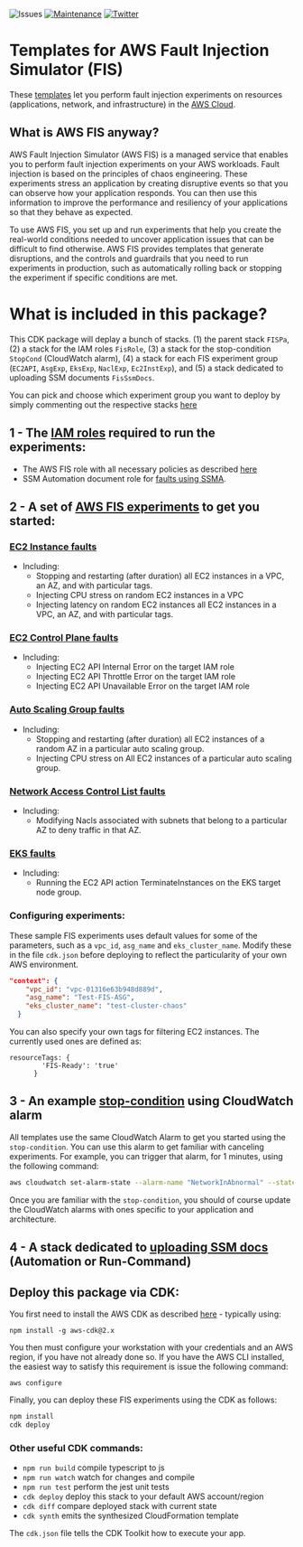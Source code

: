 ![Issues](https://img.shields.io/github/issues/adhorn/aws-fis-templates-cdk)
[![Maintenance](https://img.shields.io/badge/Maintained%3F-yes-green.svg)](https://gitHub.com/adhorn/aws-fis-templates-cdk/graphs/commit-activity)
[![Twitter](https://img.shields.io/twitter/url/https/github.com/adhorn/aws-fis-experiment-templates?style=social)](https://twitter.com/intent/tweet?text=Wow:&url=https%3A%2F%2Fgithub.com%2Fadhorn%2Faws-fis-templates-cdk)

# Templates for AWS Fault Injection Simulator (FIS) 

These [templates](https://docs.aws.amazon.com/fis/latest/userguide/experiment-templates.html) let you perform fault injection experiments on resources (applications, network, and infrastructure) in the [AWS Cloud](https://aws.amazon.com).

## What is AWS FIS anyway?

AWS Fault Injection Simulator (AWS FIS) is a managed service that enables you to perform fault injection experiments on your AWS workloads. Fault injection is based on the principles of chaos engineering. These experiments stress an application by creating disruptive events so that you can observe how your application responds. You can then use this information to improve the performance and resiliency of your applications so that they behave as expected.

To use AWS FIS, you set up and run experiments that help you create the real-world conditions needed to uncover application issues that can be difficult to find otherwise. AWS FIS provides templates that generate disruptions, and the controls and guardrails that you need to run experiments in production, such as automatically rolling back or stopping the experiment if specific conditions are met. 


# What is included in this package?

This CDK package will deplay a bunch of stacks.
(1) the parent stack `FISPa`, (2) a stack for the IAM roles `FisRole`, (3) a stack for the stop-condition `StopCond` (CloudWatch alarm), (4) a stack for each FIS experiment group (`EC2API`, `AsgExp`, `EksExp`, `NaclExp`, `Ec2InstExp`), and (5) a stack dedicated to uploading SSM documents `FisSsmDocs`.

You can pick and choose which experiment group you want to deploy by simply commenting out the respective stacks [here](https://github.com/adhorn/aws-fis-templates-cdk/tree/main/lib/parent-stack-ts)

## 1 - The [IAM roles](https://github.com/adhorn/aws-fis-templates-cdk/tree/main/lib/fis-role) required to run the experiments:
- The AWS FIS role with all necessary policies as described [here](https://docs.aws.amazon.com/fis/latest/userguide/getting-started-iam-service-role.html)
- SSM Automation document role for [faults using SSMA](https://github.com/adhorn/aws-fis-templates-cdk/tree/main/documents).

## 2 - A set of [AWS FIS experiments](https://github.com/adhorn/aws-fis-templates-cdk/tree/main/lib/fis-experiments) to get you started: 

###  [EC2 Instance faults](https://github.com/adhorn/aws-fis-templates-cdk/tree/main/lib/fis-experiments/ec2-instance-faults)
- Including:
    - Stopping and restarting (after duration) all EC2 instances in a VPC, an AZ, and with particular tags.
    - Injecting CPU stress on random EC2 instances in a VPC
    - Injecting latency on random EC2 instances all EC2 instances in a VPC, an AZ, and with particular tags.

### [EC2 Control Plane faults](https://github.com/adhorn/aws-fis-templates-cdk/tree/main/lib/fis-experiments/ec2-control-plane-faults)
- Including:
    - Injecting EC2 API Internal Error on the target IAM role
    - Injecting EC2 API Throttle Error on the target IAM role
    - Injecting EC2 API Unavailable Error on the target IAM role

### [Auto Scaling Group faults](https://github.com/adhorn/aws-fis-templates-cdk/tree/main/lib/fis-experiments/asg-faults)
- Including:
    - Stopping and restarting (after duration) all EC2 instances of a random AZ in a particular auto scaling group.
    - Injecting CPU stress on All EC2 instances of a particular auto scaling group.

### [Network Access Control List faults](https://github.com/adhorn/aws-fis-templates-cdk/tree/main/lib/fis-experiments/nacl-faults)
- Including:
    - Modifying Nacls associated with subnets that belong to a particular AZ to deny traffic in that AZ.

### [EKS faults](https://github.com/adhorn/aws-fis-templates-cdk/tree/main/lib/fis-experiments/eks-faults)
- Including:
    - Running the EC2 API action TerminateInstances on the EKS target node group. 


### Configuring experiments:
These sample FIS experiments uses default values for some of the parameters, such as a `vpc_id`, `asg_name` and `eks_cluster_name`. 
Modify these in the file `cdk.json` before deploying to reflect the particularity of your own AWS environment.

```json  
"context": {
    "vpc_id": "vpc-01316e63b948d889d",
    "asg_name": "Test-FIS-ASG",
    "eks_cluster_name": "test-cluster-chaos"
  }
```

You can also specify your own tags for filtering EC2 instances. The currently used ones are defined as:
```
resourceTags: {
        'FIS-Ready': 'true'
      }
```

## 3 - An example [stop-condition](https://github.com/adhorn/aws-fis-templates-cdk/tree/main/lib/fis-stop-condition) using CloudWatch alarm

All templates use the same CloudWatch Alarm to get you started using the `stop-condition`. You can use this alarm to get familiar with canceling experiments. For example, you can trigger that alarm, for 1 minutes, using the following command:

```bash
aws cloudwatch set-alarm-state --alarm-name "NetworkInAbnormal" --state-value "ALARM" --state-reason "testing FIS"
```

Once you are familiar with the `stop-condition`, you should of course update the CloudWatch alarms with ones specific to your application and architecture.

## 4 - A stack dedicated to [uploading SSM docs](https://github.com/adhorn/aws-fis-templates-cdk/tree/main/lib/fis-upload-ssm-docs) (Automation or Run-Command)




## Deploy this package via CDK:

You first need to install the AWS CDK as described [here](https://docs.aws.amazon.com/cdk/latest/guide/getting_started.html) - typically using:

```
npm install -g aws-cdk@2.x
```

You then must configure your workstation with your credentials and an AWS region, if you have not already done so. If you have the AWS CLI installed, the easiest way to satisfy this requirement is issue the following command:

```
aws configure
```
Finally, you can deploy these FIS experiments using the CDK as follows:

```bash
npm install
cdk deploy
```

### Other useful CDK commands:

 * `npm run build`   compile typescript to js
 * `npm run watch`   watch for changes and compile
 * `npm run test`    perform the jest unit tests
 * `cdk deploy`      deploy this stack to your default AWS account/region
 * `cdk diff`        compare deployed stack with current state
 * `cdk synth`       emits the synthesized CloudFormation template

The `cdk.json` file tells the CDK Toolkit how to execute your app.
